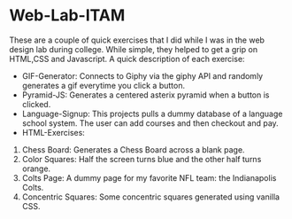 # Web-Lab-ITAM
These are a couple of quick exercises that I did while I was in the web design lab during college. While simple, they helped to get a grip on HTML,CSS and Javascript. 
A quick description of each exercise:
* GIF-Generator: Connects to Giphy via the giphy API and randomly generates a gif everytime you click a button.
* Pyramid-JS: Generates a centered asterix pyramid when a button is clicked.
* Language-Signup: This projects pulls a dummy database of a language school system. The user can add courses and then checkout and pay.
* HTML-Exercises:
1. Chess Board: Generates a Chess Board across a blank page.
2. Color Squares: Half the screen turns blue and the other half turns orange.
3. Colts Page: A dummy page for my favorite NFL team: the Indianapolis Colts.
4. Concentric Squares: Some concentric squares generated using vanilla CSS. 
